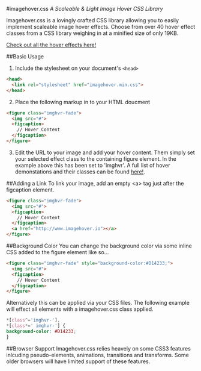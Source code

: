 #imagehover.css
*A Scaleable & Light Image Hover CSS Library*

Imagehover.css is a lovingly crafted CSS library allowing you to easily implement scaleable image hover effects. Choose from over 40 hover effect classes from a CSS library weighing in at a minified size of only 19KB. 

[Check out all the hover effects here!](http://www.imagehover.io/)

##Basic Usage
1. Include the stylesheet on your document's `<head>`

  ```html
  <head>
    <link rel="stylesheet" href="imagehover.min.css">
  </head>
  ```
2. Place the following markup in to your HTML doucment

  ```html
  <figure class="imghvr-fade">
    <img src="#">
    <figcaption>
      // Hover Content
    </figcaption>
  </figure>
  ```

3. Edit the URL to your image and add your hover content. Them simply set your selected effect class to the containing figure element. In the example above this has been set to 'imghvr'. A full list of hover demonstations and their classes can be found [here!](http://www.imagehover.io/).

##Adding a Link
To link your image, add an empty &lt;a&gt; tag just after the figcaption element.

  ```html
  <figure class="imghvr-fade">
    <img src="#">
    <figcaption>
      // Hover Content
    </figcaption>
    <a href="http://www.imagehover.io"></a>
  </figure>
  ```

##Background Color
You can change the background color via some inline CSS added to the figure element like so...

  ```html
  <figure class="imghvr-fade" style="background-color:#D14233;">
    <img src="#">
    <figcaption>
      // Hover Content
    </figcaption>
  </figure>
  ```

Alternatively this can be applied via your CSS files. The following example will effect all elements with a imagehover.css class applied.

  ```css
*[class^='imghvr-'],
*[class*=' imghvr-'] {
  background-color: #D14233;
}
  ```
  
##Browser Support
Imagehover.css relies heavely on some CSS3 features inlcuding pseudo-elements, animations, transitions and transforms. Some older browsers will have limited support of these features. 

